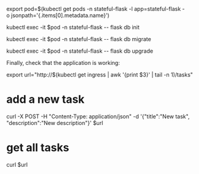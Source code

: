 export pod=$(kubectl get pods -n stateful-flask -l app=stateful-flask -\
o jsonpath='{.items[0].metadata.name}')

kubectl exec -it $pod -n stateful-flask -- flask db init

kubectl exec -it $pod -n stateful-flask -- flask db migrate

kubectl exec -it $pod -n stateful-flask -- flask db upgrade

Finally, check that the application is working:

export url="http://$(kubectl get ingress | awk '{print $3}' | tail -n 1)/tasks"

# add a new task
curl -X POST -H "Content-Type: application/json" -d '{"title":"New task", "description":"New description"}' $url

# get all tasks

curl $url